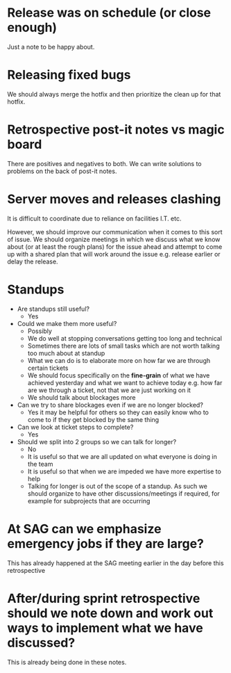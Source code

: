 # Release was on schedule (or close enough)

Just a note to be happy about.

# Releasing fixed bugs

We should always merge the hotfix and then prioritize the clean up for that hotfix.

# Retrospective post-it notes vs  magic board

There are positives and negatives to both.
We can write solutions to problems on the back of post-it notes.

# Server moves and releases clashing

It is difficult to coordinate due to reliance on facilities I.T. etc.

However, we should improve our communication when it comes to this sort of issue. We should organize meetings in which we discuss what we know about (or at least the rough plans) for the issue ahead and attempt to come up with a shared plan that will work around the issue e.g. release earlier or delay the release.

# Standups

* Are standups still useful?
  * Yes
* Could we make them more useful?
  * Possibly
  * We do well at stopping conversations getting too long and technical
  * Sometimes there are lots of small tasks which are not worth talking too much about at standup
  * What we can do is to elaborate more on how far we are through certain tickets 
  * We should focus specifically on the **fine-grain** of what we have achieved yesterday and what we want to achieve today e.g. how far are we through a ticket, not that we are just working on it
  * We should talk about blockages more
* Can we try to share blockages even if we are no longer blocked?
  * Yes it may be helpful for others so they can easily know who to come to if they get blocked by the same thing
* Can we look at ticket steps to complete?
  * Yes
* Should we split into 2 groups so we can talk for longer?
  * No
  * It is useful so that we are all updated on what everyone is doing in the team
  * It is useful so that when we are impeded we have more expertise to help
  * Talking for longer is out of the scope of a standup. As such we should organize to have other discussions/meetings if required, for example for subprojects that are occurring

# At SAG can we emphasize emergency jobs if they are large?

This has already happened at the SAG meeting earlier in the day before this retrospective

# After/during sprint retrospective should we note down and work out ways to implement what we have discussed?

This is already being done in these notes.

